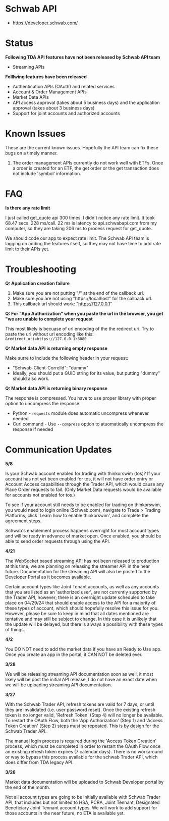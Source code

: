 # Schwab API

* https://developer.schwab.com/

# Status

**Following TDA API features have not been released by Schwab API team**

* Streaming APIs

**Folllwing features have been released**

* Authentication APIs (OAuth) and related services
* Account & Order Management APIs
* Market Data APIs
* API access approval (takes about 5 business days) and the application approval (takes about 3 business days)
* Support for joint accounts and authorized accounts

# Known Issues

These are the current known issues. Hopefully the API team can fix these bugs on a timely manner.

1. The order management APIs currently do not work well with ETFs. Once a order is created for an ETF, the get order or the get transaction does not include 'symbol' information.


# FAQ

**Is there any rate limit**

I just called get_quote api 300 times. I didn't notice any rate limit. It took 68.47 secs. 228 ms/call. 22 ms is latency to api.schwabapi.com from my computer, so they are taking 206 ms to process request for get_quote.  

We should code our app to expect rate limit.  The Schwab API team is lagging on adding the features itself, so they may not have time to add rate limit to their APIs yet.


# Troubleshooting

**Q: Application creation failure**

1. Make sure you are not putting "/" at the end of the callback url.
2. Make sure you are not using "https://localhost" for the callback url.
3. This callback url should work: "https://127.0.0.1"

**Q: For "App Authorization" when you paste the url in the browser, you get "we are unable to complete your request**

This most likely is becuase of url encoding of the the redirect uri. Try to paste the url without url encoding like this: `&redirect_uri=https://127.0.0.1:8080`

**Q: Market data API is returning empty response**

Make surre to include the following header in your request:
* "Schwab-Client-CorrelId": "dummy"
* Ideally, you should put a GUID string for its value, but putting "dummy" should also work.

**Q: Market data API is returning binary response**

The response is compressed. You have to use proper library with proper option to uncompress the response. 
* Python - `requests` module does automatic uncompress whenever needed
* Curl command - Use `--compress` option to atuomatically uncompress the response if needed
 

# Communication Updates

**5/8**

Is your Schwab account enabled for trading with thinkorswim (tos)? If your account has not yet been enabled for tos, it will not have order entry or Account Access capabilities through the Trader API, which would cause any Place Order requests to fail. (Only Market Data requests would be available for accounts not enabled for tos.)

To see if your account still needs to be enabled for trading on thinkorswim, you would need to login online (Schwab.com), navigate to Trade > Trading Platforms, click 'Learn how to enable thinkorswim', and complete the agreement steps.
 
Schwab's enablement process happens overnight for most account types and will be ready in advance of market open. Once enabled, you should be able to send order requests through using the API.
 

**4/21**

The WebSocket based streaming API has not been released to production at this time, we are planning on releasing the streamer API in the near future. Documentation for the streaming API will also be posted to the Developer Portal as it becomes available.
 
Certain account types like Joint Tenant accounts, as well as any accounts that you are listed as an 'authorized user', are not currently supported by the Trader API, however; there is an overnight update scheduled to take place on 04/29/24 that should enable access to the API for a majority of these types of account, which should hopefully resolve this issue for you. However, please be sure to keep in mind that all dates mentioned are tentative and may still be subject to change. In this case it is unlikely that the update will be delayed, but there is always a possibility with these types of things.

**4/2**

 You DO NOT need to add the market data if you have an Ready to Use app.
 Once you create an app in the portal, it CAN NOT be deleted ever.

**3/28**

We will be releasing streaming API documentation soon as well, it most likely will be post the initial API release, I do not have an exact date when we will be uploading streaming API documentation.

**3/27**

With the Schwab Trader API, refresh tokens are valid for 7 days, or until they are invalidated (i.e. user password reset). 
Once the existing refresh token is no longer valid, 'Refresh Token' (Step 4) will no longer be available. 
To restart the OAuth Flow, both the 'App Authorization' (Step 1) and 'Access Token Creation' (Step 2) steps must be repeated.
This is by design for the Schwab Trader API.

The manual login process is required during the 'Access Token Creation' process, which must be completed in order to restart
the OAuth Flow once an existing refresh token expires (7 calendar days).
There is no workaround or way to bypass this process available for the schwab Trader API, which does differ from TDA legacy API.

**3/26**

Market data documentation will be uploaded to Schwab Developer portal by the end of the month.

Not all account types are going to be initially available with Schwab Trader API, that includes but not limited to HSA, PCRA,
Joint Tennant, Designated Beneficiary Joint Tennant account types. We will work to add support for those accounts in the near
future, no ETA is available yet.

